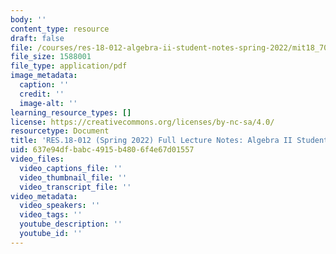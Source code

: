 ```yaml
---
body: ''
content_type: resource
draft: false
file: /courses/res-18-012-algebra-ii-student-notes-spring-2022/mit18_702s22_full_lec.pdf
file_size: 1588001
file_type: application/pdf
image_metadata:
  caption: ''
  credit: ''
  image-alt: ''
learning_resource_types: []
license: https://creativecommons.org/licenses/by-nc-sa/4.0/
resourcetype: Document
title: 'RES.18-012 (Spring 2022) Full Lecture Notes: Algebra II Student Notes'
uid: 637e94df-babc-4915-b480-6f4e67d01557
video_files:
  video_captions_file: ''
  video_thumbnail_file: ''
  video_transcript_file: ''
video_metadata:
  video_speakers: ''
  video_tags: ''
  youtube_description: ''
  youtube_id: ''
---
```

